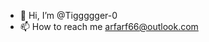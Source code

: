 - 👋 Hi, I’m @Tiggggger-0
- 📫 How to reach me arfarf66@outlook.com

<!---
Tiggggger-0/Tiggggger-0 is a ✨ special ✨ repository because its `README.md` (this file) appears on your GitHub profile.
You can click the Preview link to take a look at your changes.
--->
